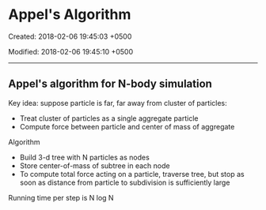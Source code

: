 # Appel's Algorithm

Created: 2018-02-06 19:45:03 +0500

Modified: 2018-02-06 19:45:10 +0500

---

## Appel's algorithm for N-body simulation

Key idea: suppose particle is far, far away from cluster of particles:
-   Treat cluster of particles as a single aggregate particle
-   Compute force between particle and center of mass of aggregate

Algorithm
-   Build 3-d tree with N particles as nodes
-   Store center-of-mass of subtree in each node
-   To compute total force acting on a particle, traverse tree, but stop as soon as distance from particle to subdivision is sufficiently large

Running time per step is N log N
